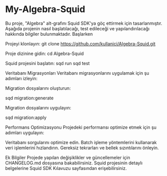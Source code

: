 # My-Algebra-Squid
Bu proje, "Algebra" alt-grafını Squid SDK'ya göç ettirmek için tasarlanmıştır. Aşağıda projenin nasıl başlatılacağı, test edileceği ve yapılandırılacağı hakkında bilgiler bulunmaktadır.
Başlarken

Projeyi klonlayın:
git clone https://github.com/kullanici/Algebra-Squid.git

Proje dizinine gidin:
cd Algebra-Squid

Squid projesini başlatın:
sqd run
sqd test

Veritabanı Migrasyonları
Veritabanı migrasyonlarını uygulamak için şu adımları izleyin:

Migration dosyalarını oluşturun:

sqd migration:generate

Migration dosyalarını uygulayın:

sqd migration:apply

Performans Optimizasyonu
Projedeki performansı optimize etmek için şu adımları uygulayın:

Veritabanı sorgularını optimize edin.
Batch işleme yöntemlerini kullanarak veri işlemlerini hızlandırın.
Gereksiz tekrarları ve bellek sızıntılarını önleyin.

Ek Bilgiler
Projede yapılan değişiklikler ve güncellemeler için CHANGELOG.md dosyasına bakabilirsiniz.
Squid projesinin detaylı belgelerine Squid SDK Kılavuzu sayfasından erişebilirsiniz.
